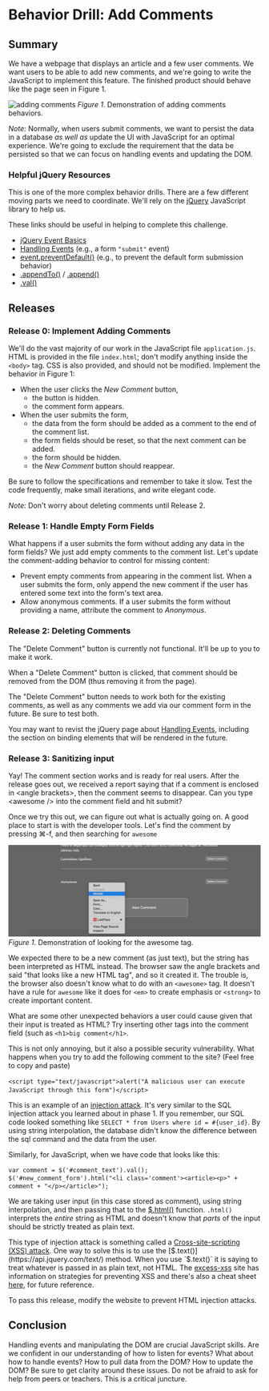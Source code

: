 # Behavior Drill: Add Comments


## Summary
We have a webpage that displays an article and a few user comments. We want users to be able to add new comments, and we're going to write the JavaScript to implement this feature. The finished product should behave like the page seen in Figure 1.

![adding comments](readme-assets/add-comments.gif)
*Figure 1*. Demonstration of adding comments behaviors.

*Note:* Normally, when users submit comments, we want to persist the data in a database _as well as_ update the UI with JavaScript for an optimal experience. We're going to exclude the requirement that the data be persisted so that we can focus on handling events and updating the DOM.

### Helpful jQuery Resources
This is one of the more complex behavior drills. There are a few different moving parts we need to coordinate. We'll rely on the [jQuery][] JavaScript library to help us.

These links should be useful in helping to complete this challenge.

- [jQuery Event Basics][]
- [Handling Events][] (e.g., a form `"submit"` event)
- [event.preventDefault()][] (e.g., to prevent the default form submission behavior)
- [.appendTo()][] / [.append()][]
- [.val()][]

## Releases

### Release 0: Implement Adding Comments
We'll do the vast majority of our work in the JavaScript file `application.js`. HTML is provided in the file `index.html`; don't modify anything inside the `<body>` tag. CSS is also provided, and should not be modified. Implement the behavior in Figure 1:

- When the user clicks the *New Comment* button,
  - the button is hidden.
  - the comment form appears.
- When the user submits the form,
  - the data from the form should be added as a comment to the end of the comment list.
  - the form fields should be reset, so that the next comment can be added.
  - the form should be hidden.
  - the *New Comment* button should reappear.

Be sure to follow the specifications and remember to take it slow.  Test the code frequently, make small iterations, and write elegant code.

_Note:_ Don't worry about deleting comments until Release 2.

### Release 1: Handle Empty Form Fields
What happens if a user submits the form without adding any data in the form fields? We just add empty comments to the comment list. Let's update the comment-adding behavior to control for missing content:

- Prevent empty comments from appearing in the comment list. When a user submits the form, only append the new comment if the user has entered some text into the form's text area.
- Allow anonymous comments. If a user submits the form without providing a name, attribute the comment to *Anonymous*.

### Release 2: Deleting Comments
The "Delete Comment" button is currently not functional. It'll be up to you to make it work.

When a "Delete Comment" button is clicked, that comment should be removed from the DOM (thus removing it from the page).

The "Delete Comment" button needs to work both for the existing comments, as well as any comments we add via our comment form in the future. Be sure to test both.

You may want to revist the jQuery page about [Handling Events][], including the section on binding elements that will be rendered in the future.

### Release 3: Sanitizing input
Yay! The comment section works and is ready for real users. After the release goes out, we received a report saying that if a comment is enclosed in &lt;angle brackets&gt;, then the comment seems to disappear. Can you type &lt;awesome /&gt; into the comment field and hit submit?

Once we try this out, we can figure out what is actually going on. A good place to start is with the developer tools. Let's find the comment by pressing ⌘-f, and then searching for `awesome`

![finding awesome](readme-assets/awesome.gif)
*Figure 1*.  Demonstration of looking for the awesome tag.

We expected there to be a new comment (as just text), but the string has been interpreted as HTML instead. The browser saw the angle brackets and said "that looks like a new HTML tag", and so it created it. The trouble is, the browser also doesn't know what to do with an `<awesome>` tag. It doesn't have a rule for `awesome` like it does for `<em>` to create emphasis or `<strong>` to create important content.

What are some other unexpected behaviors a user could cause given that their input is treated as HTML? Try inserting other tags into the comment field (such as `<h1>big comment</h1>`.

This is not only annoying, but it also a possible security vulnerability. What happens when you try to add the following comment to the site? (Feel free to copy and paste)

`<script type="text/javascript">alert("A malicious user can execute JavaScript through this form")</script>`

This is an example of an [injection attack](https://www.owasp.org/index.php/Injection_Theory). It's very similar to the SQL injection attack you learned about in phase 1. If you remember, our SQL code looked something like `SELECT * from Users where id = #{user_id}`. By using string interpolation, the database didn't know the difference between the sql command and the data from the user.

Similarly, for JavaScript, when we have code that looks like this:

```
var comment = $('#comment_text').val();
$('#new_comment_form').html("<li class='comment'><article><p>" + comment + "</p></article>");
```

We are taking user input (in this case stored as comment), using string interpolation, and then passing that to the [$.html()](https://api.jquery.com/html/) function. `.html()` interprets the _entire_ string as HTML and doesn't know that _parts_ of the input should be strictly treated as plain text.

This type of injection attack is something called a [Cross-site-scripting (XSS) attack](https://excess-xss.com/). One way to solve this is to use the [$.text()](https://api.jquery.com/text/) method. When you use `$.text()` it is saying to treat whatever is passed in as plain text, not HTML. The [excess-xss](https://excess-xss.com/#xss-prevention) site has information on strategies for preventing XSS and there's also a cheat sheet [here](https://www.owasp.org/index.php/XSS_%28Cross_Site_Scripting%29_Prevention_Cheat_Sheet), for future reference.

To pass this release, modify the website to prevent HTML injection attacks.

## Conclusion
Handling events and manipulating the DOM are crucial JavaScript skills.  Are we confident in our understanding of how to listen for events?  What about how to handle events?  How to pull data from the DOM?  How to update the DOM?  Be sure to get clarity around these issues. Do not be afraid to ask for help from peers or teachers. This is a critical juncture.


[.append()]: http://api.jquery.com/append/
[.appendTo()]: http://api.jquery.com/appendTo/
[.val()]: http://api.jquery.com/val/
[event.preventDefault()]: http://api.jquery.com/event.preventDefault/
[Handling Events]: http://learn.jquery.com/events/handling-events/
[jquery]: https://jquery.com/
[jQuery Event Basics]: http://learn.jquery.com/events/event-basics/
